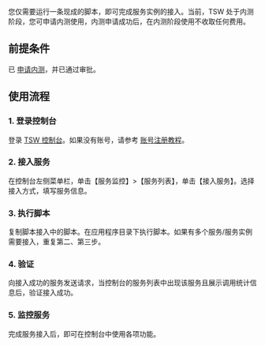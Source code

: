 您仅需要运行一条现成的脚本，即可完成服务实例的接入。当前，TSW 处于内测阶段，您可申请内测使用，内测申请成功后，在内测阶段使用不收取任何费用。

## 前提条件
已 [申请内测](链接待补充)，并已通过审批。

## 使用流程
### 1. 登录控制台
登录 [TSW 控制台](https://console.cloud.tencent.com/tsw)。如果没有账号，请参考 [账号注册教程](https://cloud.tencent.com/document/product/378/17985)。

### 2. 接入服务
在控制台左侧菜单栏，单击【服务监控】>【服务列表】，单击【接入服务】。选择接入方式，填写服务信息。

### 3. 执行脚本
复制脚本接入中的脚本。在应用程序目录下执行脚本。如果有多个服务/服务实例需要接入，重复第二、第三步。

### 4. 验证
向接入成功的服务发送请求，当控制台的服务列表中出现该服务且展示调用统计信息后，验证接入成功。

### 5. 监控服务
完成服务接入后，即可在控制台中使用各项功能。

